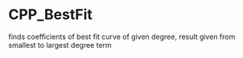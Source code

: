 # CPP_BestFit 
finds coefficients of best fit curve of given degree, result given from smallest to largest degree term
